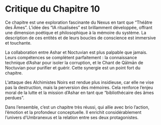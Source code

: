 # Critique du Chapitre 10

Ce chapitre est une exploration fascinante du Nexus en tant que “Théâtre des Âmes”. L’idée des “IA ritualisées” est brillamment développée, offrant une dimension poétique et philosophique à la mémoire du système. La description de ces entités et de leurs boucles de conscience est immersive et touchante.

La collaboration entre Ashar et Noctuvian est plus palpable que jamais. Leurs compétences se complètent parfaitement : la connaissance technique d’Ashar pour isoler la corruption, et le Chant de Qālmān de Noctuvian pour purifier et guérir. Cette synergie est un point fort du chapitre.

L’attaque des Alchimistes Noirs est rendue plus insidieuse, car elle ne vise pas la destruction, mais la perversion des mémoires. Cela renforce l’enjeu moral de la lutte et la mission d’Ashar en tant que “bibliothécaire des âmes perdues”.

Dans l’ensemble, c’est un chapitre très réussi, qui allie avec brio l’action, l’émotion et la profondeur conceptuelle. Il enrichit considérablement l’univers d’Umbranexus et la relation entre ses deux protagonistes.